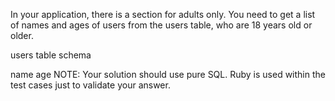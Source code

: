 In your application, there is a section for adults only. You need to get a list of names and ages of users from the users table, who are 18 years old or older.

users table schema

name
age
NOTE: Your solution should use pure SQL. Ruby is used within the test cases just to validate your answer.
